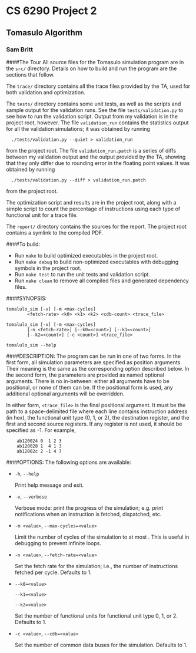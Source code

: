 CS 6290 Project 2
================
Tomasulo Algorithm
------------------------------------
### Sam Britt

####The Tour
  All source files for the Tomasulo simulation program are in the
  `src/` directory. Details on how to build and run the program are
  the sections that follow.

  The `trace/` directory contains all the trace files provided
  by the TA, used for both validation and optimization.

  The `tests/` directory contains some unit tests, as well as the
  scripts and sample output for the validation runs. See the file
  `tests/validation.py` to see how to run the validation script.
  Output from my validation is in the project root, however. The file
  `validation_run` contains the statistics output for all the
  validation simulations; it was obtained by running

      ./tests/validation.py --quiet > validation_run

  from the project root. The file `validation_run.patch` is a series
  of diffs between my validation output and the output provided by the
  TA, showing that they only differ due to rounding error in the
  floating point values. It was obtained by running

      ./tests/validation.py --diff > validation_run.patch

  from the project root.

  The optimization script and results are in the project root, along
  with a simple script to count the percentage of instructions using
  each type of functional unit for a trace file.

  The `report/` directory contains the sources for the report. The
  project root contains a symlink to the compiled PDF.

####To build:

 - Run `make` to build optimized executables in the project root.
 - Run `make debug` to build non-optimized executables with debugging
   symbols in the project root.
 - Run `make test` to run the unit tests and validation script.
 - Run `make clean` to remove all compiled files and generated
   dependency files.

####SYNOPSIS:

    tomalulo_sim [-v] [-m <max-cycles]
            <fetch-rate> <k0> <k1> <k2> <cdb-count> <trace_file>

    tomalulo_sim [-v] [-m <max-cycles]
            [-n <fetch-rate>] [--k0=<count>] [--k1=<count>]
            [--k2=<count>] [-c <count>] <trace_file>

    tomalulo_sim --help

####DESCRIPTION:
  The program can be run in one of two forms. In the first form, all
  simulation parameters are specified as position arguments. Their
  meaning is the same as the corresponding option described below.
  In the second form, the parameters are provided as named optional
  arguments. There is no in-between: either all arguments have to be
  positional, or none of them can be. If the positional form is used,
  any additional optional arguments will be overridden.

  In either form, `<trace_file>` is the final positional argument. It
  must be the path to a space-delimited file where each line contains
  instruction address (in hex), the functional unit type (0, 1, or
  2), the destination register, and the first and second source
  registers. If any register is not used, it should be specified as
  -1. For example,

        ab120024 0  1 2 3
        ab120028 1  4 1 3
        ab12002c 2 -1 4 7

####OPTIONS:
  The following options are available:

  - `-h`, `--help`

      Print help message and exit.

  - `-v`, `--verbose`

      Verbose mode: print the progress of the simulation; e.g. print
      notifications when an instruction is fetched, dispatched, etc.

  - `-m <value>`, `--max-cycles=<value>`

      Limit the number of cycles of the simulation to at most <value>.
      This is useful in debugging to prevent infinite loops.

  - `-n <value>`, `--fetch-rate=<value>`

      Set the fetch rate for the simulation; i.e., the number of
      instructions fetched per cycle. Defaults to 1.

  - `--k0=<value>`

    `--k1=<value>`

    `--k2=<value>`

      Set the number of functional units for functional unit type 0,
      1, or 2. Defaults to 1.

  - `-c <value>`, `--cdb=<value>`

      Set the number of common data buses for the simulation.
      Defaults to 1.
